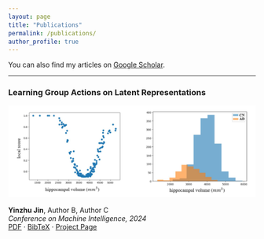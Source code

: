 ```yaml
---
layout: page
title: "Publications"
permalink: /publications/
author_profile: true
---
```


You can also find my articles on [Google Scholar](https://scholar.google.com/citations?user=KUNnxJMAAAAJ&hl=en).

---
### Learning Group Actions on Latent Representations

![Thumbnail](images/publications/feature_attribution.PNG)

**Yinzhu Jin**, Author B, Author C  
_Conference on Machine Intelligence, 2024_  
[PDF](#) · [BibTeX](#) · [Project Page](#)

